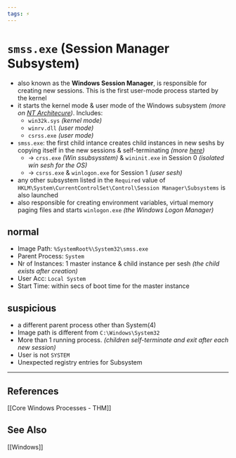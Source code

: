 ```yaml
---
tags: ⚡
---
```


# `smss.exe` (Session Manager Subsystem)
- also known as the **Windows Session Manager**, is responsible for creating new sessions. This is the first user-mode process started by the kernel
- it starts the kernel mode & user mode of the Windows subsystem *(more on [NT Architecure](https://en.wikipedia.org/wiki/Architecture_of_Windows_NT))*. Includes: 
	- `win32k.sys` *(kernel mode)*
	- `winrv.dll` *(user mode)*
	- `csrss.exe` *(user mode)*
- `smss.exe`: the first child intance creates child instances in new seshs by copying itself in the new sessions & self-terminating *(more [here](https://en.wikipedia.org/wiki/Session_Manager_Subsystem))*
	- -> `crss.exe` *(Win ssubsysstem)* & `wininit.exe` in Session 0 *(isolated win sesh for the OS)*
	- -> `csrss.exe` & `winlogon.exe` for Session 1 *(user sesh)*
- any other subsystem listed in the `Required` value of `HKLM\System\CurrentControlSet\Control\Session Manager\Subsystems` is also launched
- also responsible for creating environment variables, virtual memory paging files and starts `winlogon.exe` *(the Windows Logon Manager)*

## normal
- Image Path: `%SystemRoot%\System32\smss.exe`
- Parent Process: `System`
- Nr of Instances: 1 master instance & child instance per sesh *(the child exists after creation)*
- User Acc: `Local System`
- Start Time: within secs of boot time for the master instance

## suspicious
- a different parent process other than System(4)
- Image path is different from `C:\Windows\System32`
- More than 1 running process. *(children self-terminate and exit after each new session)*
- User is not `SYSTEM`
- Unexpected registry entries for Subsystem

---

## References
[[Core Windows Processes - THM]]

## See Also
[[Windows]]
